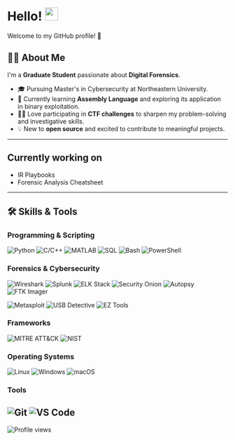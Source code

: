# Hello! <img src="https://media.giphy.com/media/hvRJCLFzcasrR4ia7z/giphy.gif" alt="waving hand" width="30">
Welcome to my GitHub profile! 🚀

## 👨‍💻 About Me
I'm a **Graduate Student** passionate about **Digital Forensics**.
- 🎓 Pursuing Master's in Cybersecurity at Northeastern University.
- 🌱 Currently learning **Assembly Language** and exploring its application in binary exploitation.
- 🕵️‍♂️ Love participating in **CTF challenges** to sharpen my problem-solving and investigative skills.
- 💡 New to **open source** and excited to contribute to meaningful projects.

---
## Currently working on
- IR Playbooks
- Forensic Analysis Cheatsheet
---
## 🛠️ Skills & Tools

### Programming & Scripting
![Python](https://img.shields.io/badge/-Python-3776AB?logo=python&logoColor=white&style=flat)
![C/C++](https://img.shields.io/badge/-C/C++-00599C?logo=cplusplus&logoColor=white&style=flat)
![MATLAB](https://img.shields.io/badge/-MATLAB-0076A8?logo=mathworks&logoColor=white&style=flat)
![SQL](https://img.shields.io/badge/-SQL-4479A1?logo=MySQL&logoColor=white&style=flat)
![Bash](https://img.shields.io/badge/-Bash_Scripting-4EAA25?logo=gnu-bash&logoColor=white&style=flat)
![PowerShell](https://img.shields.io/badge/-PowerShell-5391FE?logo=powershell&logoColor=white&style=flat)

### Forensics & Cybersecurity
![Wireshark](https://img.shields.io/badge/-Wireshark-1679A7?logo=wireshark&logoColor=white&style=flat)
![Splunk](https://img.shields.io/badge/-Splunk-000000?logo=splunk&logoColor=white&style=flat)
![ELK Stack](https://img.shields.io/badge/-ELK%20Stack-005571?logo=elastic&logoColor=white&style=flat)
![Security Onion](https://img.shields.io/badge/-Security%20Onion-556B2F?style=flat&logoColor=white)
![Autopsy](https://img.shields.io/badge/-Autopsy-1E90FF?style=flat&logoColor=white)
![FTK Imager](https://img.shields.io/badge/-FTK%20Imager-228B22?style=flat&logoColor=white)

![Metasploit](https://img.shields.io/badge/-Metasploit-3F51B5?style=flat&logo=metasploit&logoColor=white)
![USB Detective](https://img.shields.io/badge/-USB%20Detective-6A5ACD?style=flat&logoColor=white)
![EZ Tools](https://img.shields.io/badge/-Eric%20Zimmerman's%20Tools-8B008B?style=flat&logoColor=white)

### Frameworks 
![MITRE ATT&CK](https://img.shields.io/badge/-MITRE%20ATT%26CK-red?style=flat&logoColor=white)
![NIST](https://img.shields.io/badge/-NIST%20Cybersecurity%20Framework-2E8B57?style=flat&logoColor=white)

### Operating Systems
![Linux](https://img.shields.io/badge/-Linux-FCC624?logo=linux&logoColor=black&style=flat)
![Windows](https://img.shields.io/badge/-Windows-0078D6?logo=windows&logoColor=white&style=flat)
![macOS](https://img.shields.io/badge/-macOS-000000?logo=apple&logoColor=white&style=flat)

### Tools
![Git](https://img.shields.io/badge/-Git-F05032?logo=git&logoColor=white&style=flat)
![VS Code](https://img.shields.io/badge/-VS%20Code-007ACC?logo=visual-studio-code&logoColor=white&style=flat)
---
![Profile views](https://komarev.com/ghpvc/?username=Samyukta-14l&color=blueviolet)


